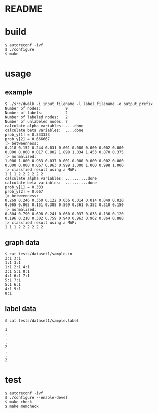 README
======

# build

    $ autoreconf -ivf
    $ ./configure
    $ make

# usage

## example

    $ ./src/dwalk -i input_filename -l label_filename -o output_prefix
    Number of nodes:           9
    Number of labels:          2
    Number of labeled nodes:   2
    Number of unlabeled nodes: 7
    calculate alpha variables: ....done
    calculate beta variables:  ....done
    prob_y[1] = 0.333333
    prob_y[2] = 0.666667
    [> betweenness:
    0.218 0.152 0.244 0.031 0.001 0.000 0.000 0.002 0.000 
    0.000 0.000 0.017 0.802 1.898 1.034 1.453 0.870 0.375 
    [> normalized:
    1.000 1.000 0.933 0.037 0.001 0.000 0.000 0.002 0.000 
    0.000 0.000 0.067 0.963 0.999 1.000 1.000 0.998 1.000 
    [> classfied result using a MAP:
    1 1 1 2 2 2 2 2 2 
    calculate alpha variables: ..........done
    calculate beta variables:  ..........done
    prob_y[1] = 0.333
    prob_y[2] = 0.667
    [> betweenness:
    0.269 0.246 0.350 0.122 0.036 0.014 0.014 0.049 0.020 
    0.065 0.065 0.151 0.385 0.569 0.361 0.352 0.310 0.150 
    [> normalized:
    0.804 0.790 0.698 0.241 0.060 0.037 0.038 0.136 0.120 
    0.196 0.210 0.302 0.759 0.940 0.963 0.962 0.864 0.880 
    [> classfied result using a MAP:
    1 1 1 2 2 2 2 2 2

## graph data

    $ cat tests/dataset1/sample.in
    2:1 3:1
    1:1 3:1
    1:1 2:1 4:1
    3:1 5:1 8:1
    4:1 6:1 7:1
    5:1 7:1
    5:1 6:1
    4:1 9:1
    8:1

## label data

    $ cat tests/dataset1/sample.label 
    .
    1
    .
    .
    .
    2
    .
    .
    2

# test

    $ autoreconf -ivf
    $ ./configure --enable-devel
    $ make check
    $ make memcheck
